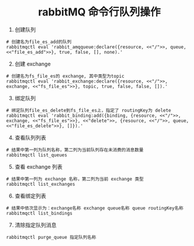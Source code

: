# <center>rabbitMQ 命令行队列操作</center>

1. 创建队列
```
# 创建名为file_es_add的队列
rabbitmqctl eval 'rabbit_amqqueue:declare({resource, <<"/">>, queue, <<"file_es_add">>}, true, false, [], none).'
```

2. 创建 exchange
```
# 创建名为fs_file_es的 exchange, 其中类型为topic
rabbitmqctl eval 'rabbit_exchange:declare({resource, <<"/">>, exchange, <<"fs_file_es">>}, topic, true, false, false, []).'
```

3. 绑定队列
```
# 绑定队列file_es_delete到fs_file_es上，指定了 routingKey为 delete
rabbitmqctl eval 'rabbit_binding:add({binding, {resource, <<"/">>, exchange, <<"fs_file_es">>}, <<"delete">>, {resource, <<"/">>, queue, <<"file_es_delete">>}, []}).'
```

4. 查看队列列表
```
# 结果中第一列为队列名称，第二列为当前队列存在未消费的消息数量
rabbitmqctl list_queues
```

5. 查看 exchange 列表
```
# 结果中第一列为 exchange 名称，第二列为当前 exchange 类型
rabbitmqctl list_exchanges
```

6. 查看绑定列表
```
# 结果中依次显示为：exchange名称 exchange queue名称 queue routingKey名称
rabbitmqctl list_bindings
```

7. 清除指定队列消息
```
rabbitmqctl purge_queue 指定队列名称
```